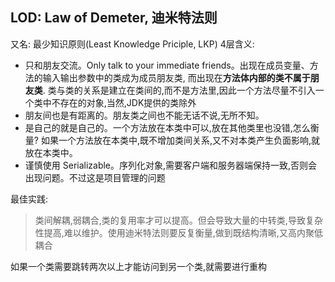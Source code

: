 ## LOD: Law of Demeter, 迪米特法则
又名: 最少知识原则(Least Knowledge Priciple, LKP)
4层含义:
- 只和朋友交流。Only talk to your immediate friends。出现在成员变量、方法的输入输出参数中的类成为成员朋友类, 而出现在**方法体内部的类不属于朋友类**.
类与类的关系是建立在类间的,而不是方法里,因此一个方法尽量不引入一个类中不存在的对象,当然,JDK提供的类除外
- 朋友间也是有距离的。朋友类之间也不能无话不说,无所不知。
- 是自己的就是自己的。一个方法放在本类中可以,放在其他类里也没错,怎么衡量? 如果一个方法放在本类中,既不增加类间关系,又不对本类产生负面影响,就放在本类中。
- 谨慎使用 Serializable。序列化对象,需要客户端和服务器端保持一致,否则会出现问题。不过这是项目管理的问题

最佳实践:
> 类间解耦,弱耦合,类的复用率才可以提高。但会导致大量的中转类,导致复杂性提高,难以维护。使用迪米特法则要反复衡量,做到既结构清晰,又高内聚低耦合

如果一个类需要跳转两次以上才能访问到另一个类,就需要进行重构
